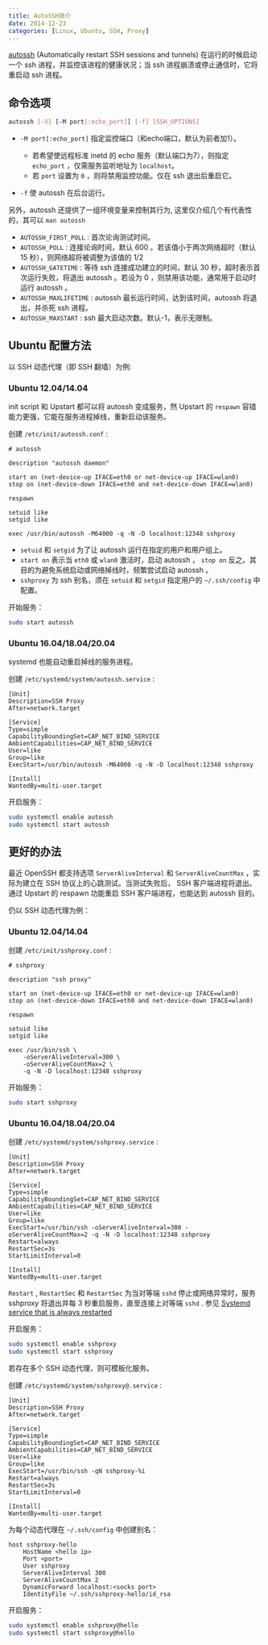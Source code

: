 ```yaml
---
title: AutoSSH简介
date: 2014-12-23
categories: [Linux, Ubuntu, SSH, Proxy]
---
```


[autossh](http://www.harding.motd.ca/autossh/) (Automatically restart SSH sessions and tunnels) 在运行的时候启动一个 ssh 进程，并监控该进程的健康状况；当 ssh 进程崩溃或停止通信时，它将重启动 ssh 进程。

## 命令选项 ##

```bash
autossh [-V] [-M port[:echo_port]] [-f] [SSH_OPTIONS]
```

* `-M port[:echo_port]` 指定监控端口（和echo端口，默认为前者加1）。
    * 若希望使远程标准 inetd 的 echo 服务（默认端口为7），则指定 `echo_port` ，仅需服务监听地址为 `localhost`。
    * 若 `port` 设置为 `0` ，则将禁用监控功能。仅在 ssh 退出后重启它。

* `-f` 使 autossh 在后台运行。

另外，autossh 还提供了一组环境变量来控制其行为, 这里仅介绍几个有代表性的，其可以 `man autossh`

* `AUTOSSH_FIRST_POLL` : 首次论询测试时间。
* `AUTOSSH_POLL` : 连接论询时间，默认 600 。若该值小于两次网络超时（默认 15 秒），则网络超将被调整为该值的 1/2
* `AUTOSSH_GATETIME` : 等待 ssh 连接成功建立的时间，默认 30 秒，超时表示首次运行失败，将退出 autossh 。若设为 0 ，则禁用该功能，通常用于启动时运行 autossh 。
* `AUTOSSH_MAXLIFETIME` : autossh 最长运行时间，达到该时间，autossh 将退出，并杀死 ssh 进程。
* `AUTOSSH_MAXSTART` : ssh 最大启动次数。默认-1，表示无限制。

## Ubuntu 配置方法 ##

以 SSH 动态代理（即 SSH 翻墙）为例:

### Ubuntu 12.04/14.04

init script 和 Upstart 都可以将 autossh 变成服务，然 Upstart 的 `respawn` 容错能力更强，它能在服务进程掉线，重新启动该服务。

创建 `/etc/init/autossh.conf` :

```
# autossh

description "autossh daemon"

start on (net-device-up IFACE=eth0 or net-device-up IFACE=wlan0)
stop on (net-device-down IFACE=eth0 and net-device-down IFACE=wlan0)

respawn

setuid like
setgid like

exec /usr/bin/autossh -M64000 -q -N -D localhost:12348 sshproxy
```

* `setuid` 和 `setgid` 为了让 autossh 运行在指定的用户和用户组上。
* `start on` 表示当 `eth0` 或 `wlan0` 激活时，启动 autossh ， `stop on` 反之。其目的为避免系统启动或网络掉线时，频繁尝试启动 autossh 。
* `sshproxy` 为 ssh 别名，须在 `setuid` 和 `setgid` 指定用户的 `~/.ssh/config` 中配置。

开始服务：

```bash
sudo start autossh
```

### Ubuntu 16.04/18.04/20.04

systemd 也能自动重启掉线的服务进程。

创建 `/etc/systemd/system/autossh.service` :

```
[Unit]
Description=SSH Proxy
After=network.target

[Service]
Type=simple
CapabilityBoundingSet=CAP_NET_BIND_SERVICE
AmbientCapabilities=CAP_NET_BIND_SERVICE
User=like
Group=like
ExecStart=/usr/bin/autossh -M64000 -q -N -D localhost:12348 sshproxy

[Install]
WantedBy=multi-user.target
```

开启服务：

```bash
sudo systemctl enable autossh
sudo systemctl start autossh
```

## 更好的办法 ##

最近 OpenSSH 都支持选项 `ServerAliveInterval` 和 `ServerAliveCountMax` ，实际为建立在 SSH 协议上的心跳测试。当测试失败后， SSH 客户端进程将退出。通过 Upstart 的 respawn 功能重启 SSH 客户端进程，也能达到 autossh 目的。

仍以 SSH 动态代理为例：

### Ubuntu 12.04/14.04

创建 `/etc/init/sshproxy.conf` :

```
# sshproxy

description "ssh proxy"

start on (net-device-up IFACE=eth0 or net-device-up IFACE=wlan0)
stop on (net-device-down IFACE=eth0 and net-device-down IFACE=wlan0)

respawn

setuid like
setgid like

exec /usr/bin/ssh \
    -oServerAliveInterval=300 \
    -oServerAliveCountMax=2 \
    -q -N -D localhost:12348 sshproxy
```

开始服务：

```bash
sudo start sshproxy
```

### Ubuntu 16.04/18.04/20.04

创建 `/etc/systemd/system/sshproxy.service` :

```
[Unit]
Description=SSH Proxy
After=network.target

[Service]
Type=simple
CapabilityBoundingSet=CAP_NET_BIND_SERVICE
AmbientCapabilities=CAP_NET_BIND_SERVICE
User=like
Group=like
ExecStart=/usr/bin/ssh -oServerAliveInterval=300 -oServerAliveCountMax=2 -q -N -D localhost:12348 sshproxy
Restart=always
RestartSec=3s
StartLimitInterval=0

[Install]
WantedBy=multi-user.target
```

`Restart` , `RestartSec` 和 `RestartSec` 为当对等端 `sshd` 停止或网络异常时，服务 sshproxy 将退出并每 3 秒重启服务，直至连接上对等端 `sshd` . 参见 [Systemd service that is always restarted](https://selivan.github.io/2017/12/30/systemd-serice-always-restart.html)

开启服务：

```bash
sudo systemctl enable sshproxy
sudo systemctl start sshproxy
```

若存在多个 SSH 动态代理，则可模板化服务。

创建 `/etc/systemd/system/sshproxy@.service` :

```
[Unit]
Description=SSH Proxy
After=network.target

[Service]
Type=simple
CapabilityBoundingSet=CAP_NET_BIND_SERVICE
AmbientCapabilities=CAP_NET_BIND_SERVICE
User=like
Group=like
ExecStart=/usr/bin/ssh -qN sshproxy-%i
Restart=always
RestartSec=3s
StartLimitInterval=0

[Install]
WantedBy=multi-user.target
```

为每个动态代理在 `~/.ssh/config` 中创建别名：

```
host sshproxy-hello
    HostName <hello ip>
    Port <port>
    User sshproxy
    ServerAliveInterval 300
    ServerAliveCountMax 2
    DynamicForward localhost:<socks port>
    IdentityFile ~/.ssh/sshproxy-hello/id_rsa
```

开启服务：

```bash
sudo systemctl enable sshproxy@hello
sudo systemctl start sshproxy@hello
```
